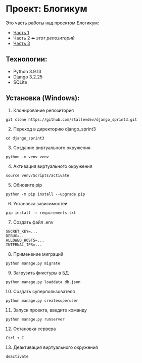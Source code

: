 # Проект: Блогикум

Это часть работы над проектом Блогикум:

- [Часть 1](https://github.com/stallevdev/django_sprint1)
- Часть 2 ⬅ _этот репозиторий_
- [Часть 3](https://github.com/stallevdev/django_sprint4)

## Технологии:

- Python 3.9.13
- Django 3.2.25
- SQLite

## Установка (Windows):

1. Клонирование репозитория

```
git clone https://github.com/stallevdev/django_sprint3.git
```

2. Переход в директорию django_sprint3

```
cd django_sprint3
```

3. Создание виртуального окружения

```
python -m venv venv
```

4. Активация виртуального окружения

```
source venv/Scripts/activate
```

5. Обновите pip

```
python -m pip install --upgrade pip
```

6. Установка зависимостей

```
pip install -r requirements.txt
```

7. Создать файл .env

```
SECRET_KEY=...
DEBUG=...
ALLOWED_HOSTS=...
INTERNAL_IPS=...
```

8. Применение миграций

```
python manage.py migrate
```

9. Загрузить фикстуры в БД

```
python manage.py loaddata db.json
```

10. Создать суперпользователя

```
python manage.py createsuperuser
```

11. Запуск проекта, введите команду

```
python manage.py runserver
```

12. Остановка сервера

```
Ctrl + C
```

13. Деактивация виртуального окружения

```
deactivate
```
